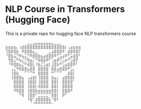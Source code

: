 # NLP Course in Transformers (Hugging Face)

This is a private repo for hugging face NLP transformers course

```
⠀⠀⠀⠀⠀⠀⠀⠀⣀⣀⣠⣤⣤⣤⣤⣤⣤⣄⣀⣀⡀⠀⠀⠀⠀⠀⠀⠀
⣶⣶⣶⣶⡄⢰⣾⣿⣿⣿⣿⣿⣿⣿⣿⣿⣿⣿⣿⣿⣿⣿⡆⢠⣴⣶⣶⣶
⢹⣿⡿⣿⣷⠀⠿⣿⣿⣿⣦⣀⠀⠀⠀⠀⣀⣴⣿⣿⣿⠿⠀⣾⣿⢿⣿⡏
⠘⣿⣷⣬⡙⠿⣦⣌⡙⠿⣿⣿⣷⣦⣴⣾⣿⣿⠿⢋⣡⣴⠿⢋⣥⣾⣿⠃
⠀⢻⣿⣌⠛⢷⣌⡙⢿⣶⡌⠙⢿⣿⣿⠿⠋⢡⣶⡿⢋⣡⡶⠛⣡⣿⡟⠀
⠀⠘⠿⣿⣿⣦⣌⠛⢾⣿⣇⠸⣷⣌⣡⣶⡇⣸⣿⡷⠛⣡⣴⣿⣿⠿⠃⠀
⠀⠀⢠⣌⠻⢿⣿⣿⣦⣿⣿⠀⣿⣿⣿⣿⠀⣿⣿⣴⣿⣿⡿⠟⣡⡄⠀⠀
⠀⠀⢸⣿⣷⠀⠀⠉⠉⠉⠛⠀⣿⣿⣿⣿⠀⠛⠉⠉⠉⠀⠀⣾⣿⡇⠀⠀
⠀⠀⢸⣿⣿⣿⣦⠀⢠⣴⣾⡇⢸⣿⣿⣿⠀⣷⣦⡄⠀⣴⣿⣿⣿⡇⠀⠀
⠀⠀⠀⣿⣿⣿⣿⠀⢸⣿⣿⡇⢸⣿⣿⣿⠀⣿⣿⡇⠀⣿⣿⣿⣿⠁⠀⠀
⠀⠀⠀⣿⣿⣿⣿⠀⢸⣿⣿⡇⢾⣿⣿⣿⠀⣿⣿⡇⠀⣿⣿⣿⣿⠀⠀⠀
⠀⠀⠀⠻⢿⣿⣿⠀⢸⣿⣿⣷⣶⣶⣶⣶⣶⣿⣿⡇⠀⣿⣿⣿⠟⠀⠀⠀
⠀⠀⠀⠀⠀⠙⢿⠀⢸⣿⣿⠋⣉⣉⣉⣉⠉⣿⣿⡇⠀⡿⠋⠀⠀⠀⠀⠀
⠀⠀⠀⠀⠀⠀⠀⠀⠸⣿⠃⣼⣿⣿⣿⣿⣧⠘⣿⠇⠀⠀⠀⠀⠀⠀⠀⠀
⠀⠀⠀⠀⠀⠀⠀⠀⠀⠈⠘⠛⠛⠛⠛⠛⠛⠂⠀⠀⠀⠀⠀⠀⠀⠀⠀⠀
```
